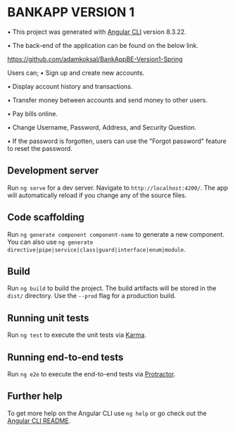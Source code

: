 # BANKAPP VERSION 1

• This project was generated with [Angular CLI](https://github.com/angular/angular-cli) version 8.3.22.

• The back-end of the application can be found on the below link.

https://github.com/adamkoksal/BankAppBE-Version1-Spring

Users can;
• Sign up and create new accounts.

• Display account history and transactions.

• Transfer money between accounts and send money to other users.

• Pay bills online.

• Change Username, Password, Address, and Security Question.

• If the password is forgotten, users can use the "Forgot password" feature to reset the password.

## Development server

Run `ng serve` for a dev server. Navigate to `http://localhost:4200/`. The app will automatically reload if you change any of the source files.

## Code scaffolding

Run `ng generate component component-name` to generate a new component. You can also use `ng generate directive|pipe|service|class|guard|interface|enum|module`.

## Build

Run `ng build` to build the project. The build artifacts will be stored in the `dist/` directory. Use the `--prod` flag for a production build.

## Running unit tests

Run `ng test` to execute the unit tests via [Karma](https://karma-runner.github.io).

## Running end-to-end tests

Run `ng e2e` to execute the end-to-end tests via [Protractor](http://www.protractortest.org/).

## Further help

To get more help on the Angular CLI use `ng help` or go check out the [Angular CLI README](https://github.com/angular/angular-cli/blob/master/README.md).
